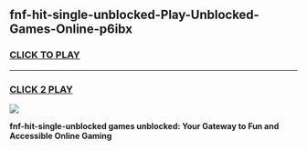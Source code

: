 
## fnf-hit-single-unblocked-Play-Unblocked-Games-Online-p6ibx
<h3>
<a href="https://premium76.site?title=fnf-hit-single-unblocked&ref=25A">CLICK TO PLAY</a></h3>
<hr>

<h3>
<a href="https://premium76.site?title=fnf-hit-single-unblocked&ref=25A">CLICK 2 PLAY</a>
  
</h3>

<a href="https://premium76.site?title=fnf-hit-single-unblocked&ref=25A"><img src="https://clearcache.store/games.png"></a>


**fnf-hit-single-unblocked games unblocked: Your Gateway to Fun and Accessible Online Gaming**
